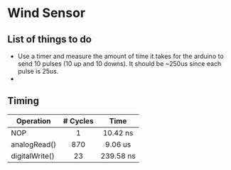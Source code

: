 # Wind Sensor

## List of things to do
- Use a timer and measure the amount of time it takes for the arduino to send 10 pulses (10 up and 10 downs). It should be ~250us since each pulse is 25us.
- 

## Timing
| Operation | # Cycles | Time |
| -------------- |:--------:|:----------:|
| NOP | 1 | 10.42 ns |
| analogRead() | 870 | 9.06 us |
| digitalWrite() | 23 | 239.58 ns |
